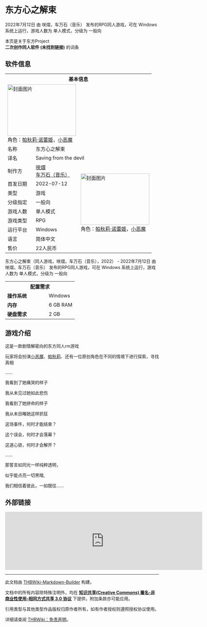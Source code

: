 # 东方心之解束

<!-- source html: G:\repos\THBWiki-Markdown-Builder\THBWikiMarkdown\Temp\main\9\9d\ns0%3A%E4%B8%9C%E6%96%B9%E5%BF%83%E4%B9%8B%E8%A7%A3%E6%9D%9F.html -->

2022年7月12日 由 咲熠，车万石（音乐）  发布的RPG同人游戏，可在 Windows 系统上运行，游戏人数为 单人模式，分级为 一般向

本页是关于东方Project  
 **二次创作同人软件 (未找到链接)** 的词条

## 软件信息

<table><tbody><tr><th colspan="3">基本信息</th></tr><tr><td class="cover-artwork-mobile" colspan="2"><a href="./文件-东方心之解束封面.jpg.md" class="image" title="封面图片"><img alt="封面图片" src="https://upload.thwiki.cc/thumb/0/03/%E4%B8%9C%E6%96%B9%E5%BF%83%E4%B9%8B%E8%A7%A3%E6%9D%9F%E5%B0%81%E9%9D%A2.jpg/224px-%E4%B8%9C%E6%96%B9%E5%BF%83%E4%B9%8B%E8%A7%A3%E6%9D%9F%E5%B0%81%E9%9D%A2.jpg" decoding="async" loading="lazy" width="224" height="168" srcset="https://upload.thwiki.cc/thumb/0/03/%E4%B8%9C%E6%96%B9%E5%BF%83%E4%B9%8B%E8%A7%A3%E6%9D%9F%E5%B0%81%E9%9D%A2.jpg/336px-%E4%B8%9C%E6%96%B9%E5%BF%83%E4%B9%8B%E8%A7%A3%E6%9D%9F%E5%B0%81%E9%9D%A2.jpg 1.5x, https://upload.thwiki.cc/thumb/0/03/%E4%B8%9C%E6%96%B9%E5%BF%83%E4%B9%8B%E8%A7%A3%E6%9D%9F%E5%B0%81%E9%9D%A2.jpg/448px-%E4%B8%9C%E6%96%B9%E5%BF%83%E4%B9%8B%E8%A7%A3%E6%9D%9F%E5%B0%81%E9%9D%A2.jpg 2x" data-file-width="800" data-file-height="600"></a><div class="cover-char">角色：<a href="./帕秋莉·诺蕾姬.md" title="帕秋莉·诺蕾姬">帕秋莉·诺蕾姬</a>，<a href="./小恶魔.md" title="小恶魔">小恶魔</a></div></td>
</tr><tr><td class="label">名称</td><td colspan="2"> 东方心之解束 </td></tr><tr><td class="label">译名</td><td colspan="2"> Saving from the devil </td></tr><tr><td class="label">制作方</td><td><a href="/index.php?title=%E5%92%B2%E7%86%A0&amp;action=edit&amp;redlink=1" class="new" title="咲熠（页面不存在）">咲熠</a><br><a href="/index.php?title=%E8%BD%A6%E4%B8%87%E7%9F%B3%EF%BC%88%E9%9F%B3%E4%B9%90%EF%BC%89&amp;action=edit&amp;redlink=1" class="new" title="车万石（音乐）（页面不存在）">车万石（音乐）</a></td><td class="cover-artwork" rowspan="8" style="min-width:224px;"><a href="./文件-东方心之解束封面.jpg.md" class="image" title="封面图片"><img alt="封面图片" src="https://upload.thwiki.cc/thumb/0/03/%E4%B8%9C%E6%96%B9%E5%BF%83%E4%B9%8B%E8%A7%A3%E6%9D%9F%E5%B0%81%E9%9D%A2.jpg/224px-%E4%B8%9C%E6%96%B9%E5%BF%83%E4%B9%8B%E8%A7%A3%E6%9D%9F%E5%B0%81%E9%9D%A2.jpg" decoding="async" loading="lazy" width="224" height="168" srcset="https://upload.thwiki.cc/thumb/0/03/%E4%B8%9C%E6%96%B9%E5%BF%83%E4%B9%8B%E8%A7%A3%E6%9D%9F%E5%B0%81%E9%9D%A2.jpg/336px-%E4%B8%9C%E6%96%B9%E5%BF%83%E4%B9%8B%E8%A7%A3%E6%9D%9F%E5%B0%81%E9%9D%A2.jpg 1.5x, https://upload.thwiki.cc/thumb/0/03/%E4%B8%9C%E6%96%B9%E5%BF%83%E4%B9%8B%E8%A7%A3%E6%9D%9F%E5%B0%81%E9%9D%A2.jpg/448px-%E4%B8%9C%E6%96%B9%E5%BF%83%E4%B9%8B%E8%A7%A3%E6%9D%9F%E5%B0%81%E9%9D%A2.jpg 2x" data-file-width="800" data-file-height="600"></a><div class="cover-char">角色：<a href="./帕秋莉·诺蕾姬.md" title="帕秋莉·诺蕾姬">帕秋莉·诺蕾姬</a>，<a href="./小恶魔.md" title="小恶魔">小恶魔</a></div></td>
</tr><tr><td class="label">首发日期</td><td>2022-07-12</td></tr><tr><td class="label">类型</td><td>游戏</td></tr><tr><td class="label">分级指定</td><td>一般向</td></tr><tr><td class="label">游戏人数</td><td>单人模式</td></tr><tr><td class="label">游戏类型</td><td>RPG</td></tr><tr><td class="label">运行平台</td><td>Windows</td></tr><tr><td class="label">语言</td><td>简体中文</td></tr><tr><td class="label">售价</td><td>22人民币</td></tr></tbody></table>

东方心之解束（同人游戏，咲熠，车万石（音乐），2022） - 2022年7月12日 由 咲熠，车万石（音乐）  发布的RPG同人游戏，可在 Windows 系统上运行，游戏人数为 单人模式，分级为 一般向
  
  

  


<table>
<tbody><tr><th colspan="2">配置需求</th></tr>
<tr><td style="width:120px;padding-left:7px;"><b>操作系统</b></td><td>Windows</td></tr><tr><td style="width:120px;padding-left:7px;"><b>内存</b></td><td>6 GB RAM</td></tr><tr><td style="width:120px;padding-left:7px;"><b>硬盘需求</b></td><td>2 GB</td></tr>
</tbody></table>



## 游戏介绍

  
这是一款剧情解密向的东方同人rm游戏  

玩家将会扮演[小恶魔](./小恶魔.md)、[帕秋莉](./帕秋莉.md)、还有一位原创角色在不同的情境下进行探索，寻找真相  

……  

我看到了她痛哭的样子  

我从未见过她如此悲伤  

我看到了她拼命的样子  

我从未目睹她这样抓狂  

这场事件，何时才能结束？  

这个误会，何时才会落幕？  

这道心锁，何时才会解开？  

……  

那誓言如同光一样纯粹透明，  

似乎能点亮一切黑暗,  

我们相信着彼此，一如既往……
  



## 外部链接
  

<iframe src="https://store.steampowered.com/widget/2015700/" frameborder="0" width="646" height="190" style="display: block" loading="lazy"></iframe>


  
  
  

  





---

此文档由 [THBWiki-Markdown-Builder](https://github.com/Delsin-Yu/THBWiki-Markdown-Builder) 构建。

文档中的所有内容除特殊注明外，均在 [**知识共享(Creative Commons) 署名-非商业性使用-相同方式共享 3.0 协议**](https://creativecommons.org/licenses/by-sa/3.0/deed.zh-hans) 下提供，附加条款亦可能应用。

引用类型与其他类型作品版权归原作者所有，如有作者授权则遵照授权协议使用。

详细请查阅 [THBWiki：免责声明](https://thbwiki.cc/THBWiki:%E5%85%8D%E8%B4%A3%E5%A3%B0%E6%98%8E)。


